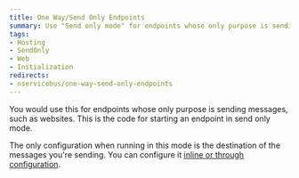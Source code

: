 ```yaml
---
title: One Way/Send Only Endpoints
summary: Use "Send only mode" for endpoints whose only purpose is sending messages
tags:
- Hosting
- SendOnly
- Web
- Initialization
redirects:
- nservicebus/one-way-send-only-endpoints
---
```


You would use this for endpoints whose only purpose is sending messages, such as websites. This is the code for starting an endpoint in send only mode.
 
<!-- import SendOnly -->

The only configuration when running in this mode is the destination of the messages you're sending. You can configure it [inline or through configuration](/nservicebus/messaging/specify-message-destination.md).